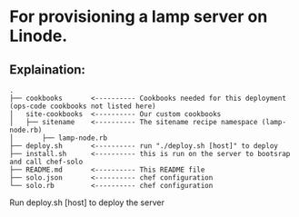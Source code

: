 For provisioning a lamp server on Linode.
=========================================

Explaination:
-------------
```
.
├── cookbooks       <---------- Cookbooks needed for this deployment (ops-code cookbooks not listed here)
│   site-cookbooks  <---------- Our custom cookbooks
│   ├── sitename    <---------- The sitename recipe namespace (lamp-node.rb)
│       ├── lamp-node.rb
├── deploy.sh       <---------- run "./deploy.sh [host]" to deploy
├── install.sh      <---------- this is run on the server to bootsrap and call chef-solo
├── README.md       <---------- This README file
├── solo.json       <---------- chef configuration
└── solo.rb         <---------- chef configuration
```

Run deploy.sh [host] to deploy the server
